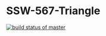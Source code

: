 # SSW-567-Triangle
[![build status of master](https://travis-ci.com/konglingwengit/Triangle567.svg?branch=main)](https://travis-ci.com/konglingwengit/Triangle567)
